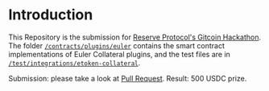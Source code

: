 # Introduction

This Repository is the submission for [Reserve Protocol's Gitcoin Hackathon](https://gitcoin.co/issue/29509). The folder [`/contracts/plugins/euler`](https://github.com/porco-rosso-j/protocol/tree/plugin-euler/contracts/plugins/euler) contains the smart contract implementations of Euler Collateral plugins, and the test files are in [`/test/integrations/etoken-collateral`](https://github.com/porco-rosso-j/protocol/tree/plugin-euler/test/integration/etoken-collateral).

Submission: please take a look at [Pull Request](https://github.com/reserve-protocol/protocol/pull/512).
Result: 500 USDC prize. 
